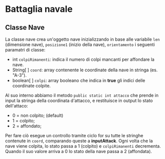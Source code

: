 # Battaglia navale


## Classe Nave

La classe nave crea un'oggetto nave inizializzando in base alle variabile `len` (dimensione nave), `posizione1` (inizio della nave), `orientamento` i seguenti paramatri di classe:
- int `colpiRimanenti`: indica il numero di colpi mancanti per affondare la nave.
- String[ ] `coord`: array contenente le coordinate della nave in stringa (es. "A-3").
- boolean[ ] `colpi`: array booleano che indica in **true** gli indici delle coordinate colpite.

Al suo interno abbiamo il metodo `public static int attacco` che prende in input la stringa della coordinata d'attacco, e restituisce in output lo stato dell'attaco:
- 0 = non colpito; (default)
- 1 = colpito;
- 2 = affondato;

Per fare ciò esegue un controllo tramite ciclo for su tutte le stringhe contenute in `coord`, comparando queste a **inputAttack**. Ogni volta che la nave viene colpita, lo stato passa a 1 (colpito) e `colpiRimanenti` decrementa. Quando il suo valore arriva a 0 lo stato della nave passa a 2 (affondata).
